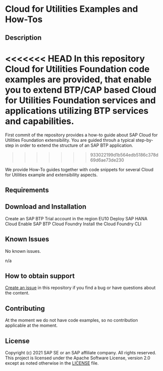 # Cloud for Utilities Examples and How-Tos

## Description

<<<<<<< HEAD
In this repository Cloud for Utilities Foundation code examples are provided, that enable you to extend BTP/CAP based Cloud for Utilities Foundation services and applications utilizing BTP services and capabilities.
=======
First commit of the repository provides a how-to guide about SAP Cloud for Utilities Foundation extensibility. You are guided throuh a typical step-by-step in order to extend the structure of an SAP BTP application.
>>>>>>> 933022199d1b564edb5186c378d69d6ae73de230

We provide How-To guides together with code snippets for several Cloud for Utilities example and extensibility aspects.
## Requirements


## Download and Installation

Create an SAP BTP Trial account in the region EU10
Deploy SAP HANA Cloud
Enable SAP BTP Cloud Foundry
Install the Cloud Foundry CLI

## Known Issues

No known issues.

n/a
## How to obtain support

[Create an issue](https://SAP-samples/cloud-for-utilities-foundation-samples/issues) in this repository if you find a bug or have questions about the content.
 

## Contributing

At the moment we do not have code examples, so no contribution applicable at the moment.

## License
Copyright (c) 2021 SAP SE or an SAP affiliate company. All rights reserved. This project is licensed under the Apache Software License, version 2.0 except as noted otherwise in the [LICENSE](LICENSES/Apache-2.0.txt) file.
